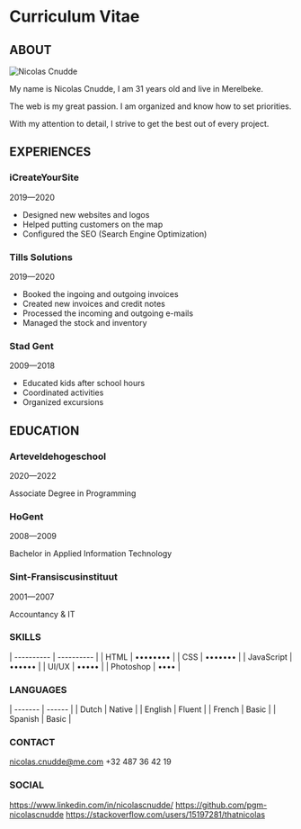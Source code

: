 # Curriculum Vitae

## ABOUT

![Nicolas Cnudde](https://i.imgur.com/jWuITiK.jpg)

My name is Nicolas Cnudde, I am 31 years old and live in Merelbeke.

The web is my great passion. I am organized and know how to set priorities.

With my attention to detail, I strive to get the best out of every project.

## EXPERIENCES

### iCreateYourSite

2019—2020

- Designed new websites and logos
- Helped putting customers on the map
- Configured the SEO (Search Engine Optimization)

### Tills Solutions

2019—2020

- Booked the ingoing and outgoing invoices
- Created new invoices and credit notes
- Processed the incoming and outgoing e-mails
- Managed the stock and inventory

### Stad Gent

2009—2018

- Educated kids after school hours
- Coordinated activities 
- Organized excursions

## EDUCATION

### Arteveldehogeschool 

2020—2022

Associate Degree in Programming

### HoGent

2008—2009

Bachelor in Applied Information Technology

### Sint-Fransiscusinstituut

2001—2007

Accountancy & IT

### SKILLS

| ---------- | ---------- |
| HTML | •••••••• |
| CSS | ••••••• |
| JavaScript | •••••• |
| UI/UX | ••••• |
| Photoshop | •••• |

### LANGUAGES

| ------- | ------ |
| Dutch | Native |
| English | Fluent |
| French | Basic |
| Spanish | Basic |

### CONTACT

nicolas.cnudde@me.com
+32 487 36 42 19

### SOCIAL

https://www.linkedin.com/in/nicolascnudde/
https://github.com/pgm-nicolascnudde
https://stackoverflow.com/users/15197281/thatnicolas
